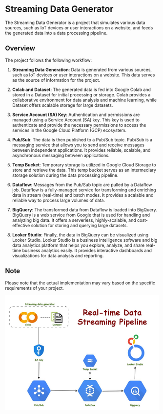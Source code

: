 # Streaming Data Generator

The Streaming Data Generator is a project that simulates various data sources, such as IoT devices or user interactions on a website, and feeds the generated data into a data processing pipeline.

## Overview

The project follows the following workflow:

1. **Streaming Data Generation**: Data is generated from various sources, such as IoT devices or user interactions on a website. This data serves as the source of information for the project.

2. **Colab and Dataset**: The generated data is fed into Google Colab and stored in a Dataset for initial processing or storage. Colab provides a collaborative environment for data analysis and machine learning, while Dataset offers scalable storage for large datasets.

3. **Service Account (SA) Key**: Authentication and permissions are managed using a Service Account (SA) key. This key is used to authenticate and provide the necessary permissions to access the services in the Google Cloud Platform (GCP) ecosystem.

4. **Pub/Sub**: The data is then published to a Pub/Sub topic. Pub/Sub is a messaging service that allows you to send and receive messages between independent applications. It provides reliable, scalable, and asynchronous messaging between applications.

5. **Temp Bucket**: Temporary storage is utilized in Google Cloud Storage to store and retrieve the data. This temp bucket serves as an intermediary storage solution during the data processing pipeline.

6. **Dataflow**: Messages from the Pub/Sub topic are pulled by a Dataflow job. Dataflow is a fully-managed service for transforming and enriching data in stream (real-time) and batch modes. It provides a scalable and reliable way to process large volumes of data.

7. **BigQuery**: The transformed data from Dataflow is loaded into BigQuery. BigQuery is a web service from Google that is used for handling and analyzing big data. It offers a serverless, highly-scalable, and cost-effective solution for storing and querying large datasets.

8. **Looker Studio**: Finally, the data in BigQuery can be visualized using Looker Studio. Looker Studio is a business intelligence software and big data analytics platform that helps you explore, analyze, and share real-time business analytics easily. It provides interactive dashboards and visualizations for data analysis and reporting.

## Note
Please note that the actual implementation may vary based on the specific requirements of your project.

![Placeholder Image](image.png)


